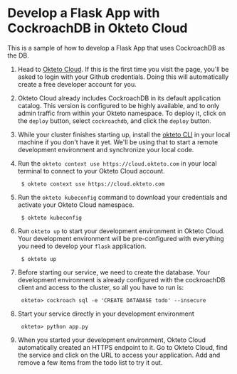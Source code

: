 # Develop a Flask App with CockroachDB in Okteto Cloud

This is a sample of how to develop a Flask App that uses CockroachDB as the DB. 


1. Head to [Okteto Cloud](https://cloud.okteto.com). If this is the first time you visit the page, you'll be asked to login with your Github credentials. Doing this will automatically create a free developer account for you.

1. Okteto Cloud already includes CockroachDB in its default application catalog. This version is configured to be highly available, and to only admin traffic from within your Okteto namespace. To deploy it, click on the `deploy` button, select `cockroachdb`, and click the `deploy` button.

1. While your cluster finishes starting up, install the [okteto CLI](https://www.okteto.com/docs/getting-started/) in your local machine if you don't have it yet. We'll be using that to start a remote development environment and synchronize your local code.

1. Run the `okteto context use https://cloud.okteto.com` in your local terminal to connect to your Okteto Cloud account.

        $ okteto context use https://cloud.okteto.com

1. Run the `okteto kubeconfig` command to download your credentials and activate your Okteto Cloud namespace.

        $ okteto kubeconfig

1. Run `okteto up` to start your development environment in Okteto Cloud. Your development environment will be pre-configured with everything you need to develop your `flask` application.

        $ okteto up


1. Before starting our service, we need to create the database. Your development environment is already configured with the cockroachDB client and access to the cluster, so all you have to run is:

        okteto> cockroach sql -e 'CREATE DATABASE todo' --insecure

1. Start your service directly in your development environment

        okteto> python app.py

1. When you started your development environment, Okteto Cloud automatically created an HTTPS endpoint to it. Go to Okteto Cloud, find the service and click on the URL to access your application. Add and remove a few items from the todo list to try it out. 